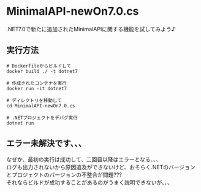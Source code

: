 # MinimalAPI-newOn7.0.cs

.NET7.0で新たに追加されたMinimalAPIに関する機能を試してみよう♪

## 実行方法

```shell
# Dockerfileからビルドして
docker build ./ -t dotnet7

# 作成されたコンテナを実行
docker run -it dotnet7

# ディレクトリを移動して
cd MinimalAPI-newOn7.0.cs

# .NETプロジェクトをデバグ実行
dotnet run
```

## エラー未解決です、、、

なぜか、最初の実行は成功して、二回目以降はエラーとなる、、、  
ログも出力されないから原因追及ができないけど、おそらく.NETのバージョンとプロジェクトのバージョンの不整合が問題???  
それならビルドが成功することがあるのがうまく説明できないが、、、  
